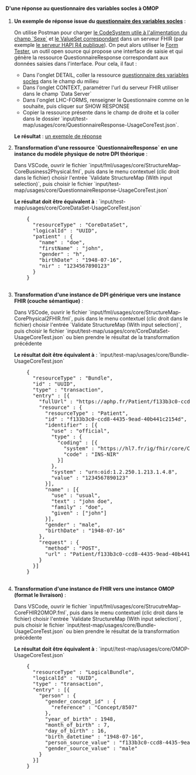 
#### D'une réponse au questionnaire des variables socles à OMOP

<ol>
  <li>
    <p><b>Un exemple de réponse issue du <a href="Questionnaire-UsageCore.html">questionnaire des variables socles</a></b> :</p>
    <p>On utilise Postman pour charger <a href="CodeSystem-DpiGender.html">le CodeSystem utile à l'alimentation du champ `Sexe`</a> et <a href="ValueSet-DpiGender.html">le ValueSet correspondant</a> dans un serveur FHIR (par exemple <a href="https://hapi.fhir.org/baseR4">le serveur HAPI R4 publique</a>).
    On peut alors utiliser le <a href="https://fhirpath-lab.azurewebsites.net/Questionnaire/tester/">Form Tester</a>, un outil open source qui propose une interface de saisie et qui génère la ressource QuestionnaireResponse correspondant aux données saisies dans l'interface. Pour cela, il faut : 
      <ul>
        <li>Dans l'onglet DETAIL, coller la ressource <a href="Questionnaire-UsageCore.html">questionnaire des variables socles</a> dans le champ du milieu</li>
        <li>Dans l'onglet CONTEXT, paramétrer l'url du serveur FHIR utiliser dans le champ `Data Server`</li>
        <li>Dans l'onglet LHC-FORMS, renseigner le Questionnaire comme on le souhaite, puis cliquer sur SHOW RESPONSE</li> 
        <li>Copier la ressource présente dans le champ de droite et la coller dans le dossier `input/test-map/usages/core/QuestionnaireResponse-UsageCoreTest.json`.</li> 
      </ul>
    </p>
    <p><b>Le résultat</b> : <a href="QuestionnaireResponse-qr-test-usage-core.html">un exemple de réponse</a></p>
  </li>
  <li>
    <p><b>Transformation d'une ressource `QuestionnaireResponse` en une instance du modèle physique de notre DPI théorique</b> :</p>
    <p>Dans VSCode, ouvrir le fichier `input/fml/usages/core/StructureMap-CoreBusiness2Physical.fml`, puis dans le menu contextuel (clic droit dans le fichier) choisir l'entrée `Validate StructureMap (With input selection)`, puis choisir le fichier `input/test-map/usages/core/QuestionnaireResponse-UsageCoreTest.json`</p>
    <p><b>Le résultat doit être équivalent à</b> : `input/test-map/usages/core/CoreDataSet-UsageCoreTest.json`</p>
    <pre>
    {
      "resourceType" : "CoreDataSet",
      "logicalId" : "UUID",
      "patient" : {
        "name" : "doe",
        "firstName" : "john",
        "gender" : "h",
        "birthDate" : "1948-07-16",
        "nir" : "1234567890123"
      }
    }
    </pre>
  </li>
  <li>
    <p><b>Transformation d'une instance de DPI générique vers une instance FHIR (couche sémantique)</b> :</p>
    <p>Dans VSCode, ouvrir le fichier `input/fml/usages/core/StructureMap-CorePhysical2FHIR.fml`, puis dans le menu contextuel (clic droit dans le fichier) choisir l'entrée `Validate StructureMap (With input selection)`, puis choisir le fichier `input/test-map/usages/core/CoreDataSet-UsageCoreTest.json` ou bien prendre le résultat de la transformation précédente</p>
    <p><b>Le résultat doit être équivalent à</b> : `input/test-map/usages/core/Bundle-UsageCoreTest.json`</p>
    <pre>
    {
      "resourceType" : "Bundle",
      "id" : "UUID",
      "type" : "transaction",
      "entry" : [{
        "fullUrl" : "https://aphp.fr/Patient/f133b3c0-ccd8-4435-9ead-40b441c2154d",
        "resource" : {
          "resourceType" : "Patient",
          "id" : "f133b3c0-ccd8-4435-9ead-40b441c2154d",
          "identifier" : [{
            "use" : "official",
            "type" : {
              "coding" : [{
                "system" : "https://hl7.fr/ig/fhir/core/CodeSystem/fr-core-cs-v2-0203",
                "code" : "INS-NIR"
              }]
            },
            "system" : "urn:oid:1.2.250.1.213.1.4.8",
            "value" : "1234567890123"
          }],
          "name" : [{
            "use" : "usual",
            "text" : "john doe",
            "family" : "doe",
            "given" : ["john"]
          }],
          "gender" : "male",
          "birthDate" : "1948-07-16"
        },
        "request" : {
          "method" : "POST",
          "url" : "Patient/f133b3c0-ccd8-4435-9ead-40b441c2154d"
        }
      }]
    }
    </pre>
  </li>
  <li>
    <p><b>Transformation d'une instance de FHIR vers une instance OMOP (format le livraison)</b> :</p>
    <p>Dans VSCode, ouvrir le fichier `input/fml/usages/core/StrucutreMap-CoreFHIR2OMOP.fml`, puis dans le menu contextuel (clic droit dans le fichier) choisir l'entrée `Validate StructureMap (With input selection)`, puis choisir le fichier `input/test-map/usages/core/Bundle-UsageCoreTest.json` ou bien prendre le résultat de la transformation précédente</p>
    <p><b>Le résultat doit être équivalent à</b> : `input//test-map/usages/core/OMOP-UsageCoreTest.json`</p>
    <pre>
    {
      "resourceType" : "LogicalBundle",
      "logicalId" : "UUID",
      "type" : "transaction",
      "entry" : [{
        "person" : {
          "gender_concept_id" : {
            "reference" : "Concept/8507"
          },
          "year_of_birth" : 1948,
          "month_of_birth" : 7,
          "day_of_birth" : 16,
          "birth_datetime" : "1948-07-16",
          "person_source_value" : "f133b3c0-ccd8-4435-9ead-40b441c2154d",
          "gender_source_value" : "male"
        }
      }]
    }
    </pre>
  </li>
</ol>
